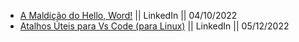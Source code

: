 * [A Maldição do Hello, Word!](https://www.linkedin.com/pulse/maldi%25C3%25A7%25C3%25A3o-do-hello-word-mariana-corr%25C3%25AAa) || LinkedIn || 04/10/2022
* [Atalhos Úteis para Vs Code (para Linux)](https://www.linkedin.com/pulse/atalhos-%25C3%25BAteis-para-vs-code-linux-mariana-corr%25C3%25AAa) || LinkedIn || 05/12/2022
